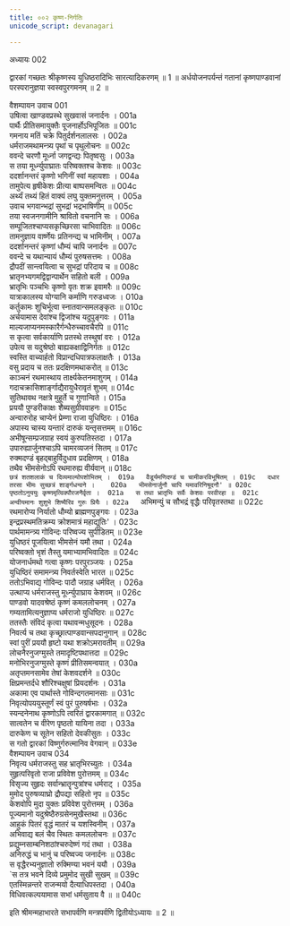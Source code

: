 ```yaml
---
title: ००२ कृष्ण-निर्गतिः
unicode_script: devanagari

---
```



अध्यायः 002

द्वारकां गच्छतः श्रीकृष्णस्य युधिष्ठरादिभिः सारत्यादिकरणम् ॥ 1 ॥ अर्धयोजनपर्यन्तं गतानां कृष्णपाण्डवानां परस्परानुज्ञया स्वस्वपुरगमनम् ॥ 2 ॥

वैशम्पायन उवाच 	001  
उषित्वा खाण्डवप्रस्थे सुखवासं जनार्दनः ।	001a  
पार्थैः प्रीतिसमायुक्तैः पूजनार्होऽभिपूजितः ॥	001c  
गमनाय मतिं चक्रे पितुर्दर्शनलालसः ।	002a  
धर्मराजमथामन्त्र्य पृथां च पृथुलोचनः ॥	002c  
ववन्दे चरणौ मूर्ध्ना जगद्वन्द्यः पितृष्वसुः ।	003a  
स तया मूर्ध्न्युपाघ्रातः परिष्वक्तश्च केशवः ॥	003c  
ददर्शानन्तरं कृष्णो भगिनीं स्वां महायशाः ।	004a  
तामुपेत्य हृषीकेशः प्रीत्या बाष्पसमन्वितः ॥	004c  
अर्थ्यं तथ्यं हितं वाक्यं लघु युक्तमनुत्तरम् ।	005a  
उवाच भगवान्भद्रां सुभद्रां भद्रभाषिणीम् ॥	005c  
तया स्वजनगामीनि श्रावितो वचनानि सः ।	006a  
सम्पूजितश्चाप्यसकृच्छिरसा चाभिवादितः ॥	006c  
तामनुज्ञाय वार्ष्णेयः प्रतिनन्द्य च भामिनीम् ।	007a  
ददर्शानन्तरं कृष्णां धौम्यं चापि जनार्दनः ॥	007c  
ववन्दे च यथान्यायं धौम्यं पुरुषसत्तमः ।	008a  
द्रौपदीं सान्त्वयित्वा च सुभद्रां परिदाय च ॥	008c  
भ्रातृनभ्यगमद्विद्वान्पार्थेन सहितो बली ।	009a  
भ्रातृभिः पञ्चभिः कृष्णो वृतः शक्र इवामरैः ॥	009c  
यात्राकालस्य योग्यानि कर्माणि गरुडध्वजः ।	010a  
कर्तुकामः शुचिर्भूत्वा स्नातवान्समलङ्कृतः ॥	010c  
अर्चयामास देवांश्च द्विजांश्च यदुपुङ्गवः ।	011a  
माल्यजाप्यनमस्कारैर्गन्धैरुच्चावचैरपि ॥	011c  
स कृत्वा सर्वकार्याणि प्रतस्थे तस्थुषां वरः ।	012a  
उपेत्य स यदुश्रेष्ठो बाह्यकक्षाद्विनिर्गतः ॥	012c  
स्वस्ति वाच्यार्हतो विप्रान्दधिपात्रफलाक्षतैः ।	013a  
वसु प्रदाय च ततः प्रदक्षिणमथाकरोत् ॥	013c  
काञ्चनं रथमास्थाय तार्क्ष्यकेतनमाशुगम् ।	014a  
गदाचक्रासिशार्ङ्गाद्यैरायुधैरावृतं शुभम् ॥	014c  
सुतिथावथ नक्षत्रे मुहूर्ते च गुणान्विते ।	015a  
प्रययौ पुण्डरीकाक्षः शैब्यसुग्रीववाहनः ॥	015c  
अन्वारुरोह चाप्येनं प्रेम्णा राजा युधिष्ठिरः ।	016a  
अपास्य चास्य यन्तारं दारुकं यन्तृसत्तमम् ॥	016c  
अभीषून्सम्प्रजग्राह स्वयं कुरुपतिस्तदा ।	017a  
उपारुह्यार्जुनश्चाऽपि चामरव्यजनं सितम् ॥	017c  
रुक्मदण्डं बृहद्बाहुर्विदुधाव प्रदक्षिणम् ।	018a  
तथैव भीमसेनोऽपि रथमारुह्य वीर्यवान् ॥	018c  
`छत्रं शतशलाकं च दिव्यमाल्योपशोभितम् ।	019a  
वैडूर्यमणिदण्डं च चामीकरविभूषितम् ।	019c  
दधार तरसा भीमः सुच्छत्रं शार्ङ्गधन्वने ।	020a  
भीमसेनार्जुनौ चापि यमावरिनिषूदनौ' ॥	020c  
पृष्ठतोऽनुययुः कृष्णमृत्विक्पौरजनैर्वृता ।	021a  
स तथा भ्रातृभिः सर्वैः केशवः परवीरहा ॥	021c  
अन्वीयमानः शुशुभे शिष्यैरिव गुरुः प्रियैः ।	022a  
`अभिमन्युं च सौभद्रं वृद्धैः परिवृतस्तथा ॥	022c  
रथमारोप्य निर्यातो धौम्यो ब्राह्मणपुङ्गवः ।	023a  
इन्द्रप्रस्थमतिक्रम्य क्रोशमात्रं महाद्युतिः' ।	023c  
पार्थमामन्त्र्य गोविन्दः परिष्वज्य सुपीडितम् ॥	023e  
युधिष्ठरं पूजयित्वा भीमसेनं यमौ तथा ।	024a  
परिष्वक्तो भृशं तैस्तु यमाभ्यामभिवादितः ॥	024c  
योजनार्धमथो गत्वा कृष्णः परपुरञ्जयः ।	025a  
युधिष्ठिरं समामन्त्र्य निवर्तस्वेति भारत ॥	025c  
ततोऽभिवाद्य गोविन्दः पादौ जग्राह धर्मवित् ।	026a  
उत्थाप्य धर्मराजस्तु मूर्ध्न्युपाघ्राय केशवम् ॥	026c  
पाण्डवो यादवश्रेष्ठं कृष्णं कमललोचनम् ।	027a  
गम्यतामित्यनुज्ञाप्य धर्मराजो युधिष्ठिरः ॥	027c  
ततस्तैः संविदं कृत्वा यथावन्मधुसूदनः ।	028a  
निवर्त्य च तथा कृच्छ्रात्पाण्डवान्सपदानुगान् ॥	028c  
स्वां पुरीं प्रययौ हृष्टो यथा शक्रोऽमरावतीम् ॥	029a  
लोचनैरनुजग्मुस्ते तमादृष्टिपथात्तदा ॥	029c  
मनोभिरनुजग्मुस्ते कृष्णं प्रीतिसमन्वयात् ।	030a  
अतृप्तमनसामेव तेषां केशवदर्शने ॥	030c  
क्षिप्रमन्तर्दधे शौरिश्चक्षुषां प्रियदर्शनः ।	031a  
अकामा एव पार्थास्ते गोविन्दगतमानसाः ॥	031c  
निवृत्योपययुस्तूर्णं स्वं पुरं पुरुषर्षभाः ।	032a  
स्यन्दनेनाथ कृष्णोऽपि त्वरितं द्वारकामगात् ॥	032c  
सात्वतेन च वीरेण पृष्ठतो यायिना तदा ।	033a  
दारुकेण च सूतेन सहितो देवकीसुतः ।	033c  
स गतो द्वारकां विष्णुर्गरुत्मानिव वेगवान् ॥	033e  
वैशम्पायन उवाच 	034  
निवृत्य धर्मराजस्तु सह भ्रातृभिरच्युतः ।	034a  
सुहृत्परिवृतो राजा प्रविवेश पुरोत्तमम् ॥	034c  
विसृज्य सुहृदः सर्वान्भ्रातॄन्पुत्रांश्च धर्मराट् ।	035a  
मुमोद पुरुषव्याघ्रो द्रौपद्या सहितो नृप ॥	035c  
केशवोपि मुदा युक्तः प्रविवेश पुरोत्तमम् ।	036a  
पूज्यमानो यदुश्रेष्ठैरुग्रसेनमुखैस्तथा ॥	036c  
आहुकं पितरं वृद्धं मातरं च यशस्विनीम् ।	037a  
अभिवाद्य बलं चैव स्थितः कमललोचनः ॥	037c  
प्रद्युम्नसाम्बनिशठांश्चरुदेष्णं गदं तथा ।	038a  
अनिरुद्धं च भानुं च परिष्वज्य जनार्दनः ॥	038c  
स वृद्धैरभ्यनुज्ञातो रुक्मिण्या भवनं ययौ ।	039a  
`स तत्र भवने दिव्ये प्रमुमोद सुखी सुखम् ॥	039c  
एतस्मिन्नन्तरे राजन्मयो दैत्याधिपस्तदा ।	040a  
विधिवत्कल्पयामास सभां धर्मसुताय वै ॥ ॥	040c  

इति श्रीमन्महाभारते सभापर्वणि मन्त्रपर्वणि द्वितीयोऽध्यायः ॥ 2 ॥